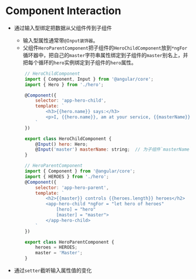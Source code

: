 # Component Interaction

- 通过输入型绑定把数据从父组件传到子组件
	- 输入型属性通常带`@Input装饰器`。
	- 父组件`HeroParentComponent`把子组件的`HeroChildComponent`放到`*ngFor`循环器中，把自己的`master`字符串属性绑定到子组件的`master`别名上，并把每个循环的`hero`实例绑定到子组件的`hero`属性。
	```js
		// HeroChildComponent
		import { Component, Input } from '@angular/core';
		import { Hero } from './hero';

		@Component({
			selector: 'app-hero-child',
			template: `
				<h3>{{hero.name}} says:</h3>
				<p>I, {{hero.name}}, am at your service, {{masterName}}.</p>
			`
		})

		export class HeroChildComponent {
			@Input() hero: Hero;
			@Input('master') masterName: string;  // 为子组件`masterName`属性指定一个别名`master`
		}

		// HeroParentComponent
		import { Component } from '@angular/core';
		import { HEROES } from './hero';
		@Component({
			selector: 'app-hero-parent',
			template: `
				<h2>{{master}} controls {{heroes.length}} heroes</h2> 
				<app-hero-child *ngFor = "let hero of heroes"
					[hero] = "hero"
					[master] = "master">
				</app-hero-child>
			`
		})

		export class HeroParentComponent {
			heroes = HEROES;
			master = 'Master';
		}
	```

- 通过`setter`截听输入属性值的变化
	